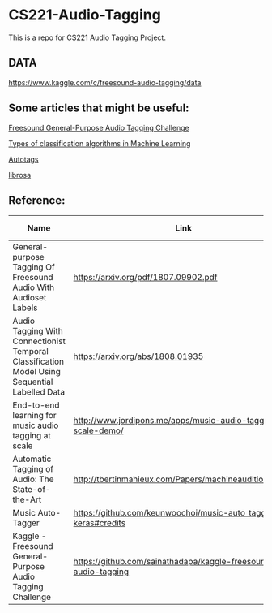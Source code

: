 # CS221-Audio-Tagging
This is a repo for CS221 Audio Tagging Project.


## DATA
https://www.kaggle.com/c/freesound-audio-tagging/data


## Some articles that might be useful:

[Freesound General-Purpose Audio Tagging Challenge](https://www.kaggle.com/fizzbuzz/beginner-s-guide-to-audio-data)

[Types of classification algorithms in Machine Learning](https://medium.com/@sifium/machine-learning-types-of-classification-9497bd4f2e14)

[Autotags](http://www-labs.iro.umontreal.ca/~pift6080/H09/documents/autotags.pdf)

[librosa](https://librosa.github.io/librosa/feature.html)


## Reference:

Name        | Link | With Paper          | With Code     | Methods Used |
------------|--------|------------------|-----------------------|--------|
General-purpose Tagging Of Freesound Audio With Audioset Labels | https://arxiv.org/pdf/1807.09902.pdf | Yes   | No   | CNN |
Audio Tagging With Connectionist Temporal Classification Model Using Sequential Labelled Data | https://arxiv.org/abs/1808.01935 | Yes | No | CRNN, CTC |
End-to-end learning for music audio tagging at scale | http://www.jordipons.me/apps/music-audio-tagging-at-scale-demo/ | Yes | Yes | CNN | 
Automatic Tagging of Audio: The State-of-the-Art | http://tbertinmahieux.com/Papers/machineaudition10.pdf | Yes | No | SVM, Boosting, Gaussian mixture, HGMM |
Music Auto-Tagger | https://github.com/keunwoochoi/music-auto_tagging-keras#credits | Yes | Yes | CNN, CRNN
Kaggle - Freesound General-Purpose Audio Tagging Challenge | https://github.com/sainathadapa/kaggle-freesound-audio-tagging | Yes | Yes | MobileNetV2? |
